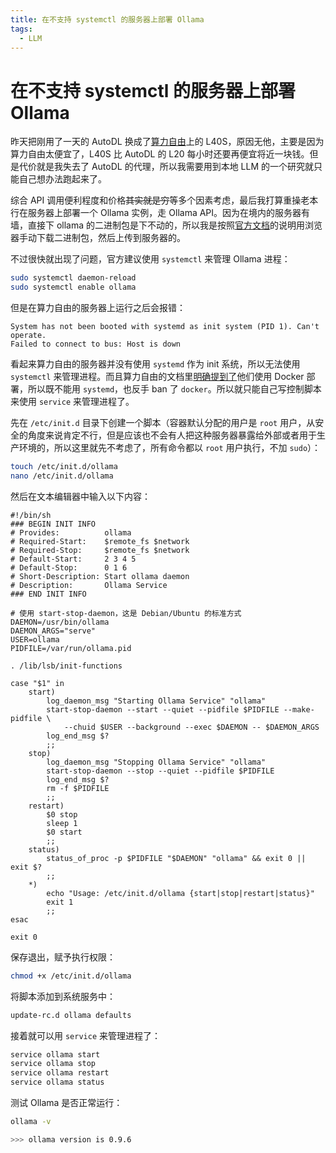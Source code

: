 ```yaml
---
title: 在不支持 systemctl 的服务器上部署 Ollama
tags:
  - LLM
---
```


# 在不支持 systemctl 的服务器上部署 Ollama

昨天把刚用了一天的 AutoDL 换成了[算力自由](https://www.gpufree.cn/home)上的 L40S，原因无他，主要是因为算力自由太便宜了，L40S 比 AutoDL 的 L20 每小时还要再便宜将近一块钱。但是代价就是我失去了 AutoDL 的代理，所以我需要用到本地 LLM 的一个研究就只能自己想办法跑起来了。

综合 API 调用便利程度和价格&ZeroWidthSpace;~~其实就是穷~~&ZeroWidthSpace;等多个因素考虑，最后我打算重操老本行在服务器上部署一个 Ollama 实例，走 Ollama API。因为在境内的服务器有墙，直接下 ollama 的二进制包是下不动的，所以我是按照[官方文档](https://github.com/ollama/ollama/blob/main/docs/linux.md)的说明用浏览器手动下载二进制包，然后上传到服务器的。

不过很快就出现了问题，官方建议使用 `systemctl` 来管理 Ollama 进程：

```bash
sudo systemctl daemon-reload
sudo systemctl enable ollama
```

但是在算力自由的服务器上运行之后会报错：

```text
System has not been booted with systemd as init system (PID 1). Can't operate.
Failed to connect to bus: Host is down
```

看起来算力自由的服务器并没有使用 `systemd` 作为 init 系统，所以无法使用 `systemctl` 来管理进程。而且算力自由的文档里[明确提到了](https://www.gpufree.cn/docs/guide/container/qa.html)他们使用 Docker 部署，所以既不能用 `systemd`，也反手 ban 了 `docker`。所以就只能自己写控制脚本来使用 `service` 来管理进程了。

先在 `/etc/init.d` 目录下创建一个脚本（容器默认分配的用户是 `root` 用户，从安全的角度来说肯定不行，但是应该也不会有人把这种服务器暴露给外部或者用于生产环境的，所以这里就先不考虑了，所有命令都以 `root` 用户执行，不加 `sudo`）：

```bash
touch /etc/init.d/ollama
nano /etc/init.d/ollama
```

然后在文本编辑器中输入以下内容：

```shell
#!/bin/sh
### BEGIN INIT INFO
# Provides:          ollama
# Required-Start:    $remote_fs $network
# Required-Stop:     $remote_fs $network
# Default-Start:     2 3 4 5
# Default-Stop:      0 1 6
# Short-Description: Start ollama daemon
# Description:       Ollama Service
### END INIT INFO

# 使用 start-stop-daemon，这是 Debian/Ubuntu 的标准方式
DAEMON=/usr/bin/ollama
DAEMON_ARGS="serve"
USER=ollama
PIDFILE=/var/run/ollama.pid

. /lib/lsb/init-functions

case "$1" in
    start)
        log_daemon_msg "Starting Ollama Service" "ollama"
        start-stop-daemon --start --quiet --pidfile $PIDFILE --make-pidfile \
            --chuid $USER --background --exec $DAEMON -- $DAEMON_ARGS
        log_end_msg $?
        ;;
    stop)
        log_daemon_msg "Stopping Ollama Service" "ollama"
        start-stop-daemon --stop --quiet --pidfile $PIDFILE
        log_end_msg $?
        rm -f $PIDFILE
        ;;
    restart)
        $0 stop
        sleep 1
        $0 start
        ;;
    status)
        status_of_proc -p $PIDFILE "$DAEMON" "ollama" && exit 0 || exit $?
        ;;
    *)
        echo "Usage: /etc/init.d/ollama {start|stop|restart|status}"
        exit 1
        ;;
esac

exit 0
```

保存退出，赋予执行权限：

```bash
chmod +x /etc/init.d/ollama
```

将脚本添加到系统服务中：

```bash
update-rc.d ollama defaults
```

接着就可以用 `service` 来管理进程了：

```bash
service ollama start
service ollama stop
service ollama restart
service ollama status
```

测试 Ollama 是否正常运行：

```bash
ollama -v

>>> ollama version is 0.9.6
```
